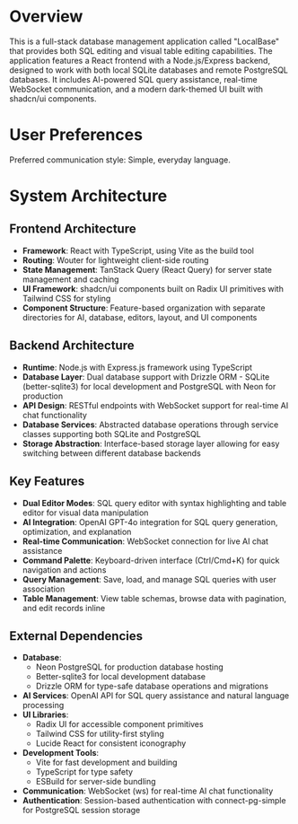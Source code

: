 # Overview

This is a full-stack database management application called "LocalBase" that provides both SQL editing and visual table editing capabilities. The application features a React frontend with a Node.js/Express backend, designed to work with both local SQLite databases and remote PostgreSQL databases. It includes AI-powered SQL query assistance, real-time WebSocket communication, and a modern dark-themed UI built with shadcn/ui components.

# User Preferences

Preferred communication style: Simple, everyday language.

# System Architecture

## Frontend Architecture
- **Framework**: React with TypeScript, using Vite as the build tool
- **Routing**: Wouter for lightweight client-side routing
- **State Management**: TanStack Query (React Query) for server state management and caching
- **UI Framework**: shadcn/ui components built on Radix UI primitives with Tailwind CSS for styling
- **Component Structure**: Feature-based organization with separate directories for AI, database, editors, layout, and UI components

## Backend Architecture
- **Runtime**: Node.js with Express.js framework using TypeScript
- **Database Layer**: Dual database support with Drizzle ORM - SQLite (better-sqlite3) for local development and PostgreSQL with Neon for production
- **API Design**: RESTful endpoints with WebSocket support for real-time AI chat functionality
- **Database Services**: Abstracted database operations through service classes supporting both SQLite and PostgreSQL
- **Storage Abstraction**: Interface-based storage layer allowing for easy switching between different database backends

## Key Features
- **Dual Editor Modes**: SQL query editor with syntax highlighting and table editor for visual data manipulation
- **AI Integration**: OpenAI GPT-4o integration for SQL query generation, optimization, and explanation
- **Real-time Communication**: WebSocket connection for live AI chat assistance
- **Command Palette**: Keyboard-driven interface (Ctrl/Cmd+K) for quick navigation and actions
- **Query Management**: Save, load, and manage SQL queries with user association
- **Table Management**: View table schemas, browse data with pagination, and edit records inline

## External Dependencies

- **Database**: 
  - Neon PostgreSQL for production database hosting
  - Better-sqlite3 for local development database
  - Drizzle ORM for type-safe database operations and migrations
- **AI Services**: OpenAI API for SQL query assistance and natural language processing
- **UI Libraries**: 
  - Radix UI for accessible component primitives
  - Tailwind CSS for utility-first styling
  - Lucide React for consistent iconography
- **Development Tools**: 
  - Vite for fast development and building
  - TypeScript for type safety
  - ESBuild for server-side bundling
- **Communication**: WebSocket (ws) for real-time AI chat functionality
- **Authentication**: Session-based authentication with connect-pg-simple for PostgreSQL session storage
